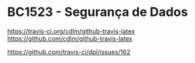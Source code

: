 # BC1523 - Segurança de Dados


https://travis-ci.org/cdlm/github-travis-latex
https://github.com/cdlm/github-travis-latex

https://github.com/travis-ci/dpl/issues/162
